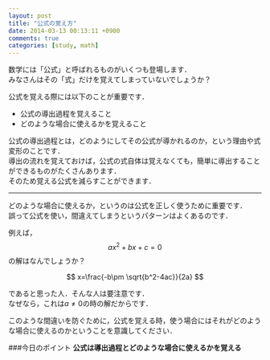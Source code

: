 ```yaml
---
layout: post
title: "公式の覚え方"
date: 2014-03-13 00:13:11 +0900
comments: true
categories: [study, math]
---
```


数学には「公式」と呼ばれるものがいくつも登場します．  
みなさんはその「式」だけを覚えてしまっていないでしょうか？

公式を覚える際には以下のことが重要です．

- 公式の導出過程を覚えること
- どのような場合に使えるかを覚えること

<!-- more -->

公式の導出過程とは，どのようにしてその公式が導かれるのか，という理由や式変形のことです．  
導出の流れを覚えておけば，公式の式自体は覚えなくても，簡単に導出することができるものがたくさんあります．  
そのため覚える公式を減らすことができます．  

***

どのような場合に使えるか，というのは公式を正しく使うために重要です．  
誤って公式を使い，間違えてしまうというパターンはよくあるのです．

例えば，
$$
ax^2 + bx + c = 0
$$
の解はなんでしょうか？


$$
x=\frac{-b\pm \sqrt{b^2-4ac}}{2a}
$$

であると思った人．そんな人は要注意です．  
なぜなら，これは$a \neq 0$の時の解だからです．

このような間違いを防ぐために，公式を覚える時，使う場合にはそれがどのような場合に使えるのかということを意識してください．

###今日のポイント
**公式は導出過程とどのような場合に使えるかを覚える**

